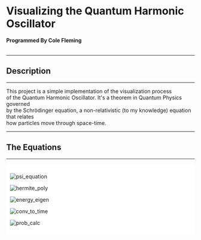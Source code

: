 # Visualizing the Quantum Harmonic Oscillator
**Programmed By Cole Fleming**
<br><br>


---
## **Description**
---
This project is a simple implementation of the visualization process<br>
of the Quantum Harmonic Oscillator. It's a theorem in Quantum Physics governed<br>
by the Schrödinger equation, a non-relativistic (to my knowledge) equation that relates<br>
how particles move through space-time.<br>

---
## **The Equations**
---
<div style="background: white; padding:10px;">

![psi_equation](https://wikimedia.org/api/rest_v1/media/math/render/svg/8dab3fb86520cd6a548f215e376a3e9b4549feac)<br>

![hermite_poly](https://wikimedia.org/api/rest_v1/media/math/render/svg/9a199b131d9946bbe17ddf07c780a6a26d83831e)<br>

![energy_eigen](https://wikimedia.org/api/rest_v1/media/math/render/svg/86cc6f66ce0cf3c08afd4d1bf92433aa7d6d0bb5)<br>

![conv_to_time](https://wikimedia.org/api/rest_v1/media/math/render/svg/462d3daef5f01c9a0c39c90a21c064b52155f32a)<br>

![prob_calc](https://wikimedia.org/api/rest_v1/media/math/render/svg/4ddaf4da12683bdc16d2bf67893f20f9eab035a2)<br>

</div>